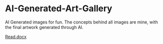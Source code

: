 # AI-Generated-Art-Gallery

AI Generated images for fun. The concepts behind all images are mine, with the final artwork generated through AI.

[Read.docx](https://github.com/user-attachments/files/19865493/Read.docx)

